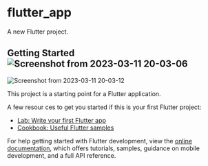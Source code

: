 # flutter_app

A new Flutter project.
## Getting Started                                                                                                                                                                                                                                                                                                      ![Screenshot from 2023-03-11 20-03-06](https://user-images.githubusercontent.com/77610660/224507000-0760e1f2-30e8-4e0c-af5d-9644e5a81ebe.png)
![Screenshot from 2023-03-11 20-03-12](https://user-images.githubusercontent.com/77610660/224507008-062edb86-9fb5-443d-8624-a3ca3d17a754.png)
  
           
This project     is a starting point for a Flutter application.
  
A few resour  ces to get you started if this is your first Flutter project:
  
- [Lab: Write your first Flutter app](https://docs.flutter.dev/get-started/codelab)
- [Cookbook: Useful Flutter samples](https://docs.flutter.dev/cookbook)

For help getting started with Flutter development, view the
[online documentation](https://docs.flutter.dev/), which offers tutorials,
samples, guidance on mobile development, and a full API reference.
